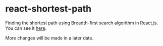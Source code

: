 # react-shortest-path

Finding the shortest path using Breadth-first search algorithm in React.js.
You can see it [here](https://filterasync.github.io/react-shortest-path).

More changes will be made in a later date.
